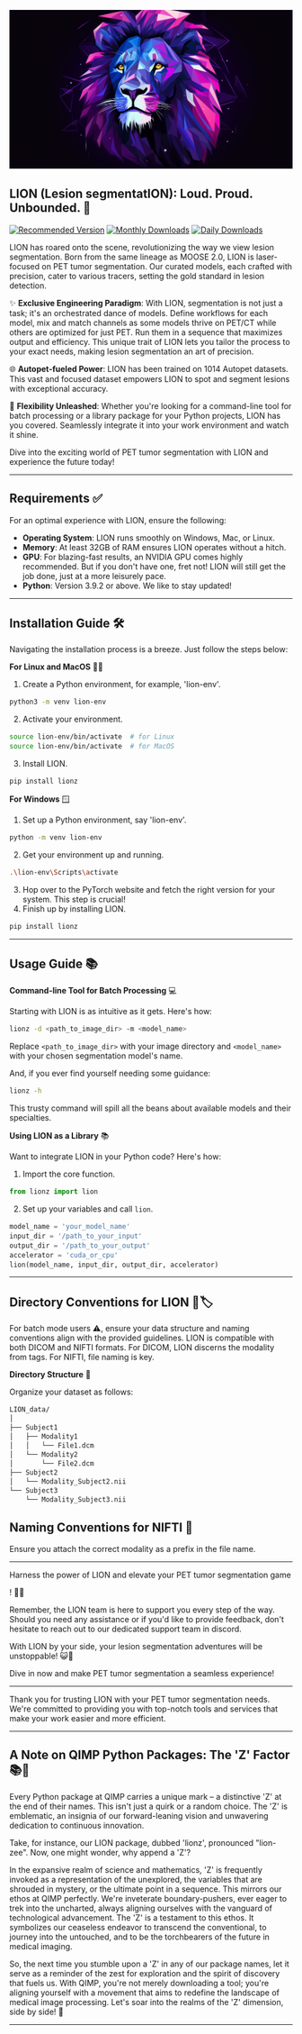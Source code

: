 ![Lion-logo.png](/Images/Lion-logo.png)
## LION (Lesion segmentatION): Loud. Proud. Unbounded. 🦁
[![Recommended Version](https://img.shields.io/badge/Recommended-pip%20install%20lionz%3D%3D2.0.21-9400D3.svg)](https://pypi.org/project/lionz/0.2.0/) 
[![Monthly Downloads](https://img.shields.io/pypi/dm/lionz?label=Downloads%20(Monthly)&color=9400D3&style=flat-square&logo=python)](https://pypi.org/project/lionz/) 
[![Daily Downloads](https://img.shields.io/pypi/dd/lionz?label=Downloads%20(Daily)&color=9400D3&style=flat-square&logo=python)](https://pypi.org/project/lionz/)


LION has roared onto the scene, revolutionizing the way we view lesion segmentation. Born from the same lineage as MOOSE 2.0, LION is laser-focused on PET tumor segmentation. Our curated models, each crafted with precision, cater to various tracers, setting the gold standard in lesion detection.

✨ **Exclusive Engineering Paradigm**: With LION, segmentation is not just a task; it's an orchestrated dance of models. Define workflows for each model, mix and match channels as some models thrive on PET/CT while others are optimized for just PET. Run them in a sequence that maximizes output and efficiency. This unique trait of LION lets you tailor the process to your exact needs, making lesion segmentation an art of precision.

🌐 **Autopet-fueled Power**: LION has been trained on 1014 Autopet datasets. This vast and focused dataset empowers LION to spot and segment lesions with exceptional accuracy.

🔔 **Flexibility Unleashed**: Whether you're looking for a command-line tool for batch processing or a library package for your Python projects, LION has you covered. Seamlessly integrate it into your work environment and watch it shine.

Dive into the exciting world of PET tumor segmentation with LION and experience the future today!

---

## **Requirements** ✅

For an optimal experience with LION, ensure the following:

- **Operating System**: LION runs smoothly on Windows, Mac, or Linux.
- **Memory**: At least 32GB of RAM ensures LION operates without a hitch.
- **GPU**: For blazing-fast results, an NVIDIA GPU comes highly recommended. But if you don't have one, fret not! LION will still get the job done, just at a more leisurely pace.
- **Python**: Version 3.9.2 or above. We like to stay updated!

---

## **Installation Guide** 🛠️

Navigating the installation process is a breeze. Just follow the steps below:

**For Linux and MacOS** 🐧🍏
1. Create a Python environment, for example, 'lion-env'.
```bash
python3 -m venv lion-env
```
2. Activate your environment.
```bash
source lion-env/bin/activate  # for Linux
source lion-env/bin/activate  # for MacOS
```
3. Install LION.
```bash
pip install lionz
```

**For Windows** 🪟
1. Set up a Python environment, say 'lion-env'.
```bash
python -m venv lion-env
```
2. Get your environment up and running.
```bash
.\lion-env\Scripts\activate
```
3. Hop over to the PyTorch website and fetch the right version for your system. This step is crucial!
4. Finish up by installing LION.
```bash
pip install lionz
```

---

## **Usage Guide** 📚

**Command-line Tool for Batch Processing** 💻

Starting with LION is as intuitive as it gets. Here's how:

```bash
lionz -d <path_to_image_dir> -m <model_name>
```
Replace `<path_to_image_dir>` with your image directory and `<model_name>` with your chosen segmentation model's name.

And, if you ever find yourself needing some guidance:
```bash
lionz -h
```
This trusty command will spill all the beans about available models and their specialties.

**Using LION as a Library** 📚

Want to integrate LION in your Python code? Here's how:

1. Import the core function.
```python
from lionz import lion
```
2. Set up your variables and call `lion`.
```python
model_name = 'your_model_name'
input_dir = '/path_to_your_input'
output_dir = '/path_to_your_output'
accelerator = 'cuda_or_cpu'
lion(model_name, input_dir, output_dir, accelerator)
```

---

## **Directory Conventions for LION** 📂🏷️

For batch mode users ⚠️, ensure your data structure and naming conventions align with the provided guidelines. LION is compatible with both DICOM and NIFTI formats. For DICOM, LION discerns the modality from tags. For NIFTI, file naming is key.

**Directory Structure** 🌳

Organize your dataset as follows:

```
LION_data/
│
├── Subject1
│   ├── Modality1
│   │   └── File1.dcm
│   └── Modality2
│       └── File2.dcm
├── Subject2
│   └── Modality_Subject2.nii
└── Subject3
    └── Modality_Subject3.nii
```

## **Naming Conventions for NIFTI** 📝

Ensure you attach the correct modality as a prefix in the file name.

---

Harness the power of LION and elevate your PET tumor segmentation game

! 🚀🦁

Remember, the LION team is here to support you every step of the way. Should you need any assistance or if you'd like to provide feedback, don't hesitate to reach out to our dedicated support team in discord.

With LION by your side, your lesion segmentation adventures will be unstoppable! 😺🌟

Dive in now and make PET tumor segmentation a seamless experience!

---

Thank you for trusting LION with your PET tumor segmentation needs. We're committed to providing you with top-notch tools and services that make your work easier and more efficient.



---

## **A Note on QIMP Python Packages: The 'Z' Factor 📚🚀**

Every Python package at QIMP carries a unique mark – a distinctive 'Z' at the end of their names. This isn't just a quirk or a random choice. The 'Z' is emblematic, an insignia of our forward-leaning vision and unwavering dedication to continuous innovation.

Take, for instance, our LION package, dubbed 'lionz', pronounced "lion-zee". Now, one might wonder, why append a 'Z'?

In the expansive realm of science and mathematics, 'Z' is frequently invoked as a representation of the unexplored, the variables that are shrouded in mystery, or the ultimate point in a sequence. This mirrors our ethos at QIMP perfectly. We're inveterate boundary-pushers, ever eager to trek into the uncharted, always aligning ourselves with the vanguard of technological advancement. The 'Z' is a testament to this ethos. It symbolizes our ceaseless endeavor to transcend the conventional, to journey into the untouched, and to be the torchbearers of the future in medical imaging.

So, the next time you stumble upon a 'Z' in any of our package names, let it serve as a reminder of the zest for exploration and the spirit of discovery that fuels us. With QIMP, you're not merely downloading a tool; you're aligning yourself with a movement that aims to redefine the landscape of medical image processing. Let's soar into the realms of the 'Z' dimension, side by side! 🚀

---

